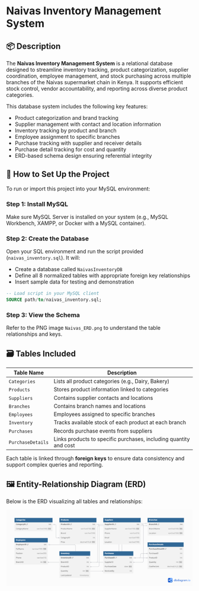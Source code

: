 # Naivas Inventory Management System

## 📦 Description

The **Naivas Inventory Management System** is a relational database designed to streamline inventory tracking, product categorization, supplier coordination, employee management, and stock purchasing across multiple branches of the Naivas supermarket chain in Kenya. It supports efficient stock control, vendor accountability, and reporting across diverse product categories.

This database system includes the following key features:

* Product categorization and brand tracking
* Supplier management with contact and location information
* Inventory tracking by product and branch
* Employee assignment to specific branches
* Purchase tracking with supplier and receiver details
* Purchase detail tracking for cost and quantity
* ERD-based schema design ensuring referential integrity

## 🚀 How to Set Up the Project

To run or import this project into your MySQL environment:

### Step 1: Install MySQL

Make sure MySQL Server is installed on your system (e.g., MySQL Workbench, XAMPP, or Docker with a MySQL container).

### Step 2: Create the Database

Open your SQL environment and run the script provided (`naivas_inventory.sql`). It will:

* Create a database called `NaivasInventoryDB`
* Define all 8 normalized tables with appropriate foreign key relationships
* Insert sample data for testing and demonstration

```sql
-- Load script in your MySQL client
SOURCE path/to/naivas_inventory.sql;
```

### Step 3: View the Schema

Refer to the PNG image `Naivas_ERD.png` to understand the table relationships and keys.

## 🗃️ Tables Included

| Table Name        | Description                                                       |
| ----------------- | ----------------------------------------------------------------- |
| `Categories`      | Lists all product categories (e.g., Dairy, Bakery)                |
| `Products`        | Stores product information linked to categories                   |
| `Suppliers`       | Contains supplier contacts and locations                          |
| `Branches`        | Contains branch names and locations                               |
| `Employees`       | Employees assigned to specific branches                           |
| `Inventory`       | Tracks available stock of each product at each branch             |
| `Purchases`       | Records purchase events from suppliers                            |
| `PurchaseDetails` | Links products to specific purchases, including quantity and cost |

Each table is linked through **foreign keys** to ensure data consistency and support complex queries and reporting.

## 🖼️ Entity-Relationship Diagram (ERD)

Below is the ERD visualizing all tables and relationships:

![Entity Relationship Diagram](NaivasInventoryDB.png)




